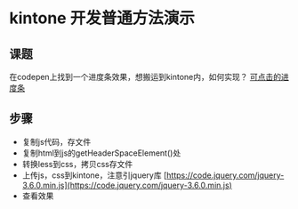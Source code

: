# kintone 开发普通方法演示

## 课题
在codepen上找到一个进度条效果，想搬运到kintone内，如何实现？
[可点击的进度条](https://codepen.io/Tonio24100/pen/oMBXBo)

## 步骤
- 复制js代码，存文件
- 复制html到js的getHeaderSpaceElement()处
- 转换less到css，拷贝css存文件
- 上传js，css到kintone，注意引jquery库
[https://code.jquery.com/jquery-3.6.0.min.js](https://code.jquery.com/jquery-3.6.0.min.js)
- 查看效果
